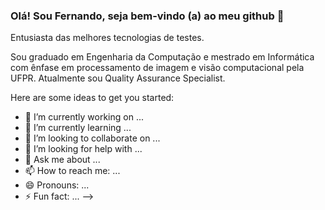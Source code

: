 ### Olá! Sou Fernando, seja bem-vindo (a) ao meu github 👋

Entusiasta das melhores tecnologias de testes.

Sou graduado em Engenharia da Computação e mestrado em Informática com ênfase em processamento de imagem e visão computacional pela UFPR.
Atualmente sou Quality Assurance  Specialist.

Here are some ideas to get you started:

- 🔭 I’m currently working on ...
- 🌱 I’m currently learning ...
- 👯 I’m looking to collaborate on ...
- 🤔 I’m looking for help with ...
- 💬 Ask me about ...
- 📫 How to reach me: ...
- 😄 Pronouns: ...
- ⚡ Fun fact: ...
-->
